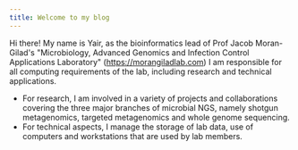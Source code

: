 ```yaml
---
title: Welcome to my blog
---
```


Hi there! My name is Yair, as the bioinformatics lead of Prof Jacob Moran-Gilad's "Microbiology, Advanced Genomics and Infection Control Applications Laboratory" (https://morangiladlab.com) I am responsible for all computing requirements of the lab, including research and technical applications. 

- For research, I am involved in a variety of projects and collaborations covering the three major branches of microbial NGS, namely shotgun metagenomics, targeted metagenomics and whole genome sequencing.
- For technical aspects, I manage the storage of lab data, use of computers and workstations that are used by lab members.
